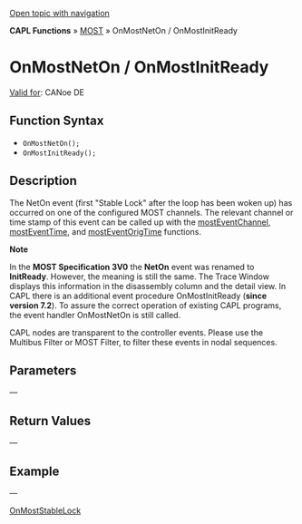 [Open topic with navigation](../../../../../CANoeDEFamily.htm#Topics/CAPLFunctions/MOST/EventProcedures/CAPLfunctionOnMOSTNetOn.md)

**CAPL Functions** » [MOST](../CAPLfunctionsMOSTOverview.md) » OnMostNetOn / OnMostInitReady

# OnMostNetOn / OnMostInitReady

[Valid for](../../../Shared/FeatureAvailability.md): CANoe DE

## Function Syntax

- `OnMostNetOn();`
- `OnMostInitReady();`

## Description

The NetOn event (first "Stable Lock" after the loop has been woken up) has occurred on one of the configured MOST channels. The relevant channel or time stamp of this event can be called up with the [mostEventChannel](../Functions/CAPLfunctionMOSTEvent.md), [mostEventTime](../Functions/CAPLfunctionMOSTEvent.md), and [mostEventOrigTime](../Functions/CAPLfunctionMOSTEvent.md) functions.

**Note**

In the **MOST Specification 3V0** the **NetOn** event was renamed to **InitReady**. However, the meaning is still the same. The Trace Window displays this information in the disassembly column and the detail view. In CAPL there is an additional event procedure OnMostInitReady (**since version 7.2**). To assure the correct operation of existing CAPL programs, the event handler OnMostNetOn is still called.

CAPL nodes are transparent to the controller events. Please use the Multibus Filter or MOST Filter, to filter these events in nodal sequences.

## Parameters

—

## Return Values

—

## Example

—

[OnMostStableLock](CAPLfunctionOnMOSTStableLock.md)
